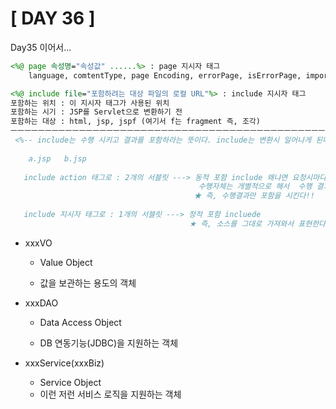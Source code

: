 # [ DAY 36 ]



Day35 이어서...

```jsp
<%@ page 속성명="속성값" ......%> : page 지시자 태그
	language, comtentType, page Encoding, errorPage, isErrorPage, import, session, buffer, isELIgored .....

<%@ include file="포함하려는 대상 파일의 로컬 URL"%> : include 지시자 태그
포함하는 위치 : 이 지시자 태그가 사용된 위치
포함하는 시기 : JSP를 Servlet으로 변환하기 전
포함하는 대상 : html, jsp, jspf (여기서 f는 fragment 즉, 조각)
ㅡㅡㅡㅡㅡㅡㅡㅡㅡㅡㅡㅡㅡㅡㅡㅡㅡㅡㅡㅡㅡㅡㅡㅡㅡㅡㅡㅡㅡㅡㅡㅡㅡㅡㅡㅡㅡㅡㅡㅡㅡㅡㅡㅡㅡㅡㅡㅡㅡㅡㅡㅡㅡㅡㅡ
 <%-- include는 수행 시키고 결과를 포함하라는 뜻이다. include는 변환시 일어나게 된다.
    
	a.jsp	b.jsp
    
   include action 태그로 : 2개의 서블릿 ---> 동적 포함 include 왜냐면 요청시마다 일어나게 되니까,
										  수행자체는 개별적으로 해서  수행 결과를 포함시키 겠다.
                                         ★ 즉, 수행결과만 포함을 시킨다!!
                                              
   include 지시자 태그로 : 1개의 서블릿 ---> 정적 포함 incluede 
       									★ 즉, 소스를 그대로 가져와서 표현한다!!

```



- xxxVO

  - Value Object 

  - 값을 보관하는 용도의 객체

    

- xxxDAO

  - Data Access Object

  - DB 연동기능(JDBC)을 지원하는 객체

    

- xxxService(xxxBiz)

  - Service Object
  - 이런 저런 서비스 로직을 지원하는 객체